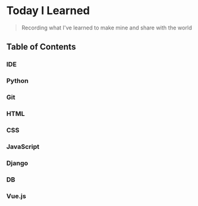 # Today I Learned

> Recording what I've learned to make mine and share with the world

## Table of Contents

### IDE

### Python

### Git

### HTML

### CSS

### JavaScript

### Django

### DB

### Vue.js

